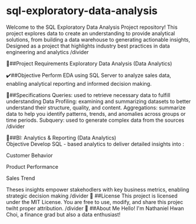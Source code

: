 # sql-exploratory-data-analysis
Welcome to the SQL Exploratory Data Analysis Project repository! This project explores data  to create an understanding to provide analytical solutions, from building a data warehouse to generating actionable insights, Designed as a project that highlights industry best practices in data engineering and analytics
/divider

📝##Project Requirements
Exploratory Data Analysis (Data Analytics) 

✔️##Objective
Perform EDA using SQL Server to analyze sales data, enabling analytical reporting and informed decision making.

🧮##Specifications
Queries: used to retrieve necessary data to fulfill understanding
Data Profiling: examining and summarizing datasets to better understand their structure, quality, and content.
Aggregations: summarize data to help you identify patterns, trends, and anomalies across groups or time periods.
Subquery: used to generate complex data from the sources 
/divider

🎯##BI: Analytics & Reporting (Data Analytics) \
Objective
Develop SQL - based analytics to deliver detailed insights into :

Customer Behavior

Product Performance

Sales Trend

Theses insights empower stakehodlers with key business metrics, enabling strategic decision making
/divider
🚧 ##License
This project is licensed under the MIT License. You are free to use, modify, and share this projec twiht proper attribution.
/divider
🎁 ##About Me
Hello! I'm Nathaniel Hwan Choi, a finance grad but also a data enthusiast!
